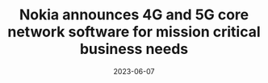 ---
category:
- .nan
date: 2023-06-07
keyword_suggestion: ubuntu install docker
post_inspiration: https://www.telecomtv.com/content/digital-platforms-services/nokia-announces-4g-and-5g-core-network-software-for-mission-critical-business-needs-47604/
silot_terms: digital automation
title: Nokia announces 4G and 5G core network software for mission critical business
  needs
---